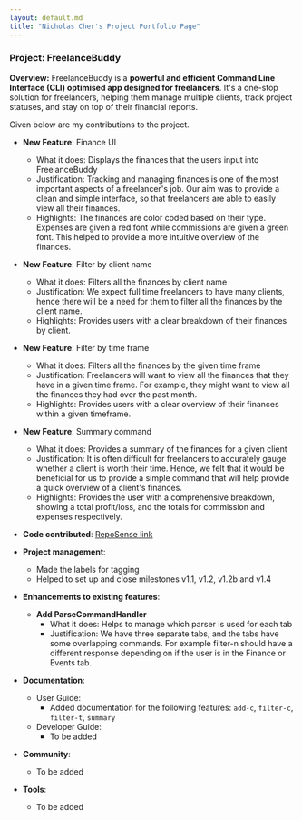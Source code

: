 ```yaml
---
layout: default.md
title: "Nicholas Cher's Project Portfolio Page"
---
```


### Project: FreelanceBuddy

**Overview:** FreelanceBuddy is a **powerful and efficient Command Line Interface (CLI) 
optimised app designed for freelancers**.
It's a one-stop solution for freelancers, helping them manage multiple clients, track project statuses, 
and stay on top of their financial reports. 

Given below are my contributions to the project.

* **New Feature**: Finance UI
  * What it does: Displays the finances that the users input into FreelanceBuddy
  * Justification: Tracking and managing finances is one of the most important aspects of a freelancer's job. 
  Our aim was to provide a clean and simple interface, so that freelancers are able to easily view all their finances.
  * Highlights: The finances are color coded based on their type. Expenses are given a red font while commissions 
  are given a green font. This helped to provide a more intuitive overview of the finances.

* **New Feature**: Filter by client name
  * What it does: Filters all the finances by client name
  * Justification: We expect full time freelancers to have many clients, hence there will be a need for them to 
  filter all the finances by the client name.
  * Highlights: Provides users with a clear breakdown of their finances by client.

* **New Feature**: Filter by time frame
  * What it does: Filters all the finances by the given time frame
  * Justification: Freelancers will want to view all the finances that they have in a given time frame. For example,
  they might want to view all the finances they had over the past month. 
  * Highlights: Provides users with a clear overview of their finances within a given timeframe.

* **New Feature**: Summary command
  * What it does: Provides a summary of the finances for a given client
  * Justification: It is often difficult for freelancers to accurately gauge whether a client is worth their time.
  Hence, we felt that it would be beneficial for us to provide a simple command that will help provide a quick overview
  of a client's finances.
  * Highlights: Provides the user with a comprehensive breakdown, showing a total profit/loss, and the totals for 
  commission and expenses respectively. 



* **Code contributed**: [RepoSense link](https://nus-cs2103-ay2324s1.github.io/tp-dashboard/?search=nicholascher&sort=groupTitle&sortWithin=title&timeframe=commit&mergegroup=&groupSelect=groupByRepos&breakdown=true&checkedFileTypes=docs~functional-code~test-code&since=2023-09-22)

* **Project management**:
    * Made the labels for tagging
    * Helped to set up and close milestones v1.1, v1.2, v1.2b and v1.4

* **Enhancements to existing features**:
  * **Add ParseCommandHandler**
    * What it does: Helps to manage which parser is used for each tab
    * Justification: We have three separate tabs, and the tabs have some overlapping commands. For example filter-n
      should have a different response depending on if the user is in the Finance or Events tab.

* **Documentation**:
    * User Guide:
        * Added documentation for the following features: `add-c`, `filter-c`, `filter-t`, `summary`
    * Developer Guide:
        * To be added

* **Community**:
    * To be added

* **Tools**:
    * To be added

